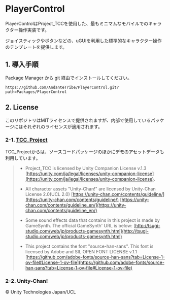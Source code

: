 ﻿# PlayerControl
PlayerControlはProject_TCCを使用した、最もミニマムなモバイルでのキャラクター操作実装です。

ジョイスティックやボタンなどの、uGUIを利用した標準的なキャラクター操作のテンプレートを提供します。

## 1. 導入手順
Package Manager から git 経由でインストールしてください。

```
https://github.com/AndanteTribe/PlayerControl.git?path=Packages/PlayerControl
```

## 2. License
このリポジトリはMITライセンスで提供されますが、内部で使用しているパッケージにはそれぞれのライセンスが適用されます。

### 2-1. [TCC_Project](https://github.com/unity3d-jp/Project_TCC)
TCC_Projectからは、ソースコードパッケージのほかにデモのアセットデータも利用しています。

> * Project_TCC is licensed by Unity Companion License v.1.3
    [https://unity.com/ja/legal/licenses/unity-companion-license](https://unity.com/ja/legal/licenses/unity-companion-license).
>
> * All character assets "Unity-Chan!" are licensed by Unity-Chan License 2.0(UCL 2.0)
    [https://unity-chan.com/contents/guideline/](https://unity-chan.com/contents/guideline/)
    [https://unity-chan.com/contents/guideline_en/](https://unity-chan.com/contents/guideline_en/)
>
> * Some sound effects data that contains in this project is made by GameSynth.
    The official GameSynth' URL is below:
    [http://tsugi-studio.com/web/jp/products-gamesynth.html](http://tsugi-studio.com/web/jp/products-gamesynth.html)
>
>* This project contains the font "source-han-sans". This font is licensed by Adobe and SIL OPEN FONT LICENSE v.1.1
   [https://github.com/adobe-fonts/source-han-sans?tab=License-1-ov-file#License-1-ov-file](https://github.com/adobe-fonts/source-han-sans?tab=License-1-ov-file#License-1-ov-file)

### 2-2. Unity-Chan!
© Unity Technologies Japan/UCL
